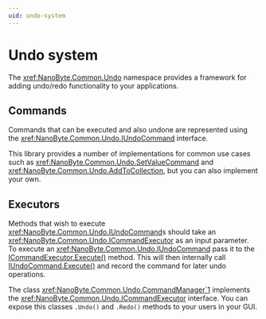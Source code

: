 ```yaml
---
uid: undo-system
---
```


# Undo system

The <xref:NanoByte.Common.Undo> namespace provides a framework for adding undo/redo functionality to your applications.

## Commands

Commands that can be executed and also undone are represented using the <xref:NanoByte.Common.Undo.IUndoCommand> interface.

This library provides a number of implementations for common use cases such as <xref:NanoByte.Common.Undo.SetValueCommand> and <xref:NanoByte.Common.Undo.AddToCollection>, but you can also implement your own.

## Executors

Methods that wish to execute <xref:NanoByte.Common.Undo.IUndoCommand>s should take an <xref:NanoByte.Common.Undo.ICommandExecutor> as an input parameter.  
To execute an <xref:NanoByte.Common.Undo.IUndoCommand> pass it to the [ICommandExecutor.Execute()](xref:NanoByte.Common.Undo.ICommandExecutor#NanoByte_Common_Undo_ICommandExecutor_Execute_NanoByte_Common_Undo_IUndoCommand_) method. This will then internally call [IUndoCommand.Execute()](xref:NanoByte.Common.Undo.IUndoCommand#NanoByte_Common_Undo_IUndoCommand_Execute) and record the command for later undo operations.

The class <xref:NanoByte.Common.Undo.CommandManager`1> implements the <xref:NanoByte.Common.Undo.ICommandExecutor> interface. You can expose this classes `.Undo()` and `.Redo()` methods to your users in your GUI.
